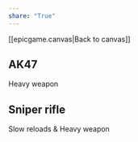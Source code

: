 ```yaml
---
share: "True"
---
```

[[epicgame.canvas|Back to canvas]]  
## AK47  
Heavy weapon  
## Sniper rifle  
Slow reloads & Heavy weapon